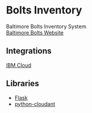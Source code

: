 # Bolts Inventory
Baltimore Bolts Inventory System  
[Baltimore Bolts Website](http://baltimorebolts.com)

## Integrations
[IBM Cloud](https://www.ibm.com/cloud)

## Libraries
* [Flask](https://github.com/pallets/flask)
* [python-cloudant](https://github.com/cloudant/python-cloudant)